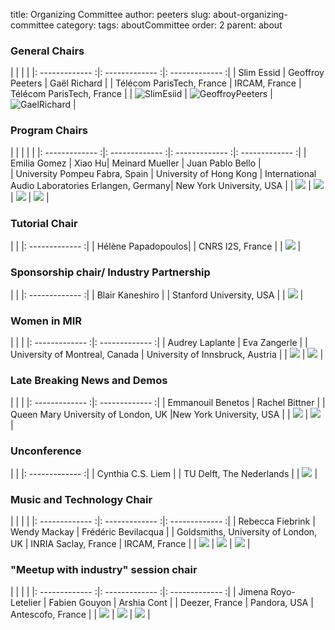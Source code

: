 title: Organizing Committee
author: peeters
slug: about-organizing-committee
category:
tags: aboutCommittee
order: 2
parent: about

### General Chairs

|  |   |   |
|: -------------   :|: ------------- :|: ------------- :|
| Slim Essid |  Geoffroy Peeters | Gaël Richard  |
| Télécom ParisTech, France | IRCAM, France | Télécom ParisTech, France |
| ![SlimEsiid]({filename}/images/slimessid_200.png) | ![GeoffroyPeeters]({filename}/images/geoffroypeeters_200.png) | ![GaelRichard]({filename}/images/gaelrichard_200.png) |


### Program Chairs

|  |   |   | |
|: -------------   :|: ------------- :|: ------------- :|: ------------- :|
| Emilia Gomez | Xiao Hu| Meinard Mueller | Juan Pablo Bello |  
| University Pompeu Fabra, Spain | University of Hong Kong | International Audio Laboratories Erlangen, Germany| New York University, USA |
| ![]({filename}/images/unknown_200.png) | ![]({filename}/images/unknown_200.png) | ![]({filename}/images/mueller_200.jpg) | ![]({filename}/images/unknown_200.png) |

### Tutorial Chair

|  |
|: -------------   :|
| Hélène Papadopoulos|
| CNRS I2S, France |
| ![]({filename}/images/unknown_200.png) |

### Sponsorship chair/ Industry Partnership

|  |
|: -------------   :|
| Blair Kaneshiro |
| Stanford University, USA |
| ![]({filename}/images/unknown_200.png) |

### Women in MIR

|  | |
|: -------------   :|: -------------   :|
| Audrey Laplante | Eva Zangerle |
| University of Montreal, Canada |  University of Innsbruck, Austria |
| ![]({filename}/images/unknown_200.png) | ![]({filename}/images/unknown_200.png) |


### Late Breaking News and Demos

|  | |
|: -------------   :|: -------------   :|
| Emmanouil Benetos | Rachel Bittner |
| Queen Mary University of London, UK |New York University, USA |
| ![]({filename}/images/benetos_200.jpg) | ![]({filename}/images/unknown_200.png) |

### Unconference

|  |
|: -------------   :|
| Cynthia C.S. Liem |
| TU Delft, The Nederlands |
| ![]({filename}/images/unknown_200.png) |

### Music and Technology Chair

|  |  |  |
|: -------------   :|: -------------   :|: -------------   :|
| Rebecca Fiebrink | Wendy Mackay |  Frédéric Bevilacqua |
| Goldsmiths, University of London, UK | INRIA Saclay, France | IRCAM, France |
| ![]({filename}/images/unknown_200.png) | ![]({filename}/images/unknown_200.png) | ![]({filename}/images/unknown_200.png) |

### "Meetup with industry" session chair

|  |  |  |
|: -------------   :|: -------------   :|: -------------   :|
| Jimena Royo-Letelier | Fabien Gouyon | Arshia Cont |
| Deezer, France | Pandora, USA | Antescofo, France |
| ![]({filename}/images/unknown_200.png) | ![]({filename}/images/unknown_200.png) | ![]({filename}/images/unknown_200.png) |
